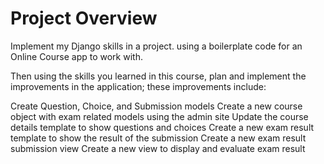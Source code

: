 # Project Overview


Implement my Django skills in a project. using a boilerplate code for an Online Course app to work with.

Then using the skills you learned in this course, plan and implement the improvements in the application; these improvements include:

Create Question, Choice, and Submission models
Create a new course object with exam related models using the admin site
Update the course details template to show questions and choices
Create a new exam result template to show the result of the submission
Create a new exam result submission view
Create a new view to display and evaluate exam result
